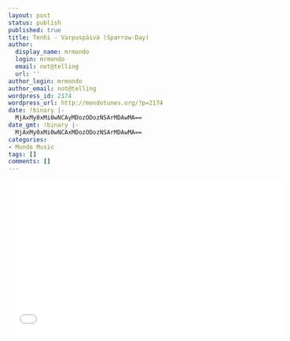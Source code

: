 ```yaml
---
layout: post
status: publish
published: true
title: Tenhi - Varpuspäivä (Sparrow-Day)
author:
  display_name: mrmondo
  login: mrmondo
  email: not@telling
  url: ''
author_login: mrmondo
author_email: not@telling
wordpress_id: 2174
wordpress_url: http://mondotunes.org/?p=2174
date: !binary |-
  MjAxMy0xMi0wNCAyMDozODozNSArMDAwMA==
date_gmt: !binary |-
  MjAxMy0xMi0wNCAxMDozODozNSArMDAwMA==
categories:
- Mondo Music
tags: []
comments: []
---
```

<iframe width="560" height="315" src="//www.youtube.com/embed/80P1tf6fFWc" frameborder="0"> </iframe>
